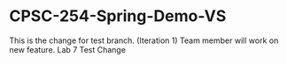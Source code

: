 # CPSC-254-Spring-Demo-VS
This is the change for test branch. (Iteration 1)
Team member will work on new feature.
Lab 7 Test Change
